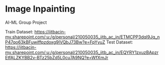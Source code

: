 # Image Inpainting
AI-ML Group Project

Train Dataset: https://iitbacin-my.sharepoint.com/:u:/g/personal/210050035_iitb_ac_in/ETMCPP3dql9Jq_nP47qo63kBFuwiffpzdoxg9IVQbJ73Bw?e=FpYyuZ
Test Dataset: https://iitbacin-my.sharepoint.com/:u:/g/personal/210050035_iitb_ac_in/EQYRY1zxuzBApzrEtfALZKYBB2v-BTz25bZd5L0cu7A9NQ?e=WfXmJr
